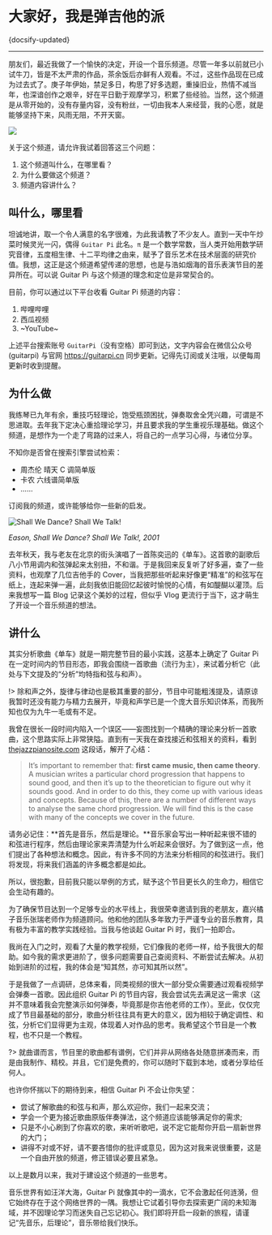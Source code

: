 # 大家好，我是弹吉他的派

{docsify-updated}

---

朋友们，最近我做了一个愉快的决定，开设一个音乐频道。尽管一年多以前就已小试牛刀，皆是不太严肃的作品，茶余饭后亦鲜有人观看。不过，这些作品现在已成为过去式了。庚子年伊始，禁足多日，构思了好多选题，重操旧业，热情不减当年，也深谙创作之艰辛，好在平日勤于观摩学习，积累了些经验。当然，这个频道是从零开始的，没有存量内容，没有粉丝，一切由我本人来经营，我的心愿，就是能够坚持下来，风雨无阻，不开天窗。

![](https://ae01.alicdn.com/kf/H2115779acd8b4affa960a65b931dfa07P.jpg)

关于这个频道，请允许我试着回答这三个问题：

1. 这个频道叫什么，在哪里看？
2. 为什么要做这个频道？
3. 频道内容讲什么？

## 叫什么，哪里看

坦诚地讲，取一个令人满意的名字很难，为此我请教了不少友人。直到一天中午炒菜时候灵光一闪，偶得 `Guitar Pi` 此名。`π` 是一个数学常数，当人类开始用数学研究音律，五度相生律、十二平均律之由来，赋予了音乐艺术在技术层面的研究价值。我想，这正是这个频道希望传递的思想，也是与浩如烟海的音乐表演节目的差异所在。可以说 Guitar Pi 与这个频道的理念和定位是非常契合的。

目前，你可以通过以下平台收看 Guitar Pi 频道的内容：

1. 哔哩哔哩
2. 西瓜视频
3. ~YouTube~

上述平台搜索账号 `GuitarPi`（没有空格）即可到达，文字内容会在微信公众号 (guitarpi) 与官网 https://guitarpi.cn 同步更新。记得先订阅或关注哦，以便每周更新时收到提醒。

## 为什么做

我练琴已九年有余，重技巧轻理论，饱受瓶颈困扰，弹奏取舍全凭兴趣，可谓是不思进取。去年我下定决心重拾理论学习，并且要求我的学生重视乐理基础。做这个频道，是想作为一个走了弯路的过来人，将自己的一点学习心得，与诸位分享。

不知你是否曾在搜索引擎尝试检索：

- 周杰伦 晴天 C 调简单版
- 卡农 六线谱简单版
- ……

订阅我的频道，或许能够给你一些新的启发。

![Shall We Dance? Shall We Talk!](https://ae01.alicdn.com/kf/U3e3d723798834908b040a4ef583c1726V.jpg)

_Eason, Shall We Dance? Shall We Talk!, 2001_

去年秋天，我与老友在北京的街头演唱了一首陈奕迅的《单车》。这首歌的副歌后八小节用调内和弦弹起来太别扭，不和谐。于是我回来反复听了好多遍，查了一些资料，也观摩了几位吉他手的 Cover，当我把那些听起来好像更“精准”的和弦写在纸上，连起来弹一遍，此刻我依旧能回忆起彼时愉悦的心情，有如醍醐以灌顶。后来我想写一篇 Blog 记录这个美妙的过程，但似乎 Vlog 更流行于当下，这才萌生了开设一个音乐频道的想法。

## 讲什么

其实分析歌曲《单车》就是一期完整节目的最小实践，这基本上确定了 Guitar Pi 在一定时间内的节目形态，即我会围绕一首歌曲（流行为主），来试着分析它（此处与下文提及的“分析”均特指和弦与和声）。

!> 除和声之外，旋律与律动也是极其重要的部分，节目中可能粗浅提及，请原谅我暂时还没有能力与精力去展开，毕竟和声学已是一个庞大音乐知识体系，而我所知也仅为九牛一毛或有不足。

我曾在很长一段时间内陷入一个误区——妄图找到一个精确的理论来分析一首歌曲，这个思路实际上非常狭隘。直到有一天我在查找接近和弦相关的资料，看到 [thejazzpianosite.com](http://www.thejazzpianosite.com/jazz-piano-lessons/jazz-chords/passing-chords/) 这段话，解开了心结：

> It’s important to remember that: **first came music, then came theory**. A musician writes a particular chord progression that happens to sound good, and then it’s up to the theoretician to figure out why it sounds good. And in order to do this, they come up with various ideas and concepts. Because of this, there are a number of different ways to analyse the same chord progression. We will find this is the case with many of the concepts we cover in the future.

请务必记住：**首先是音乐，然后是理论。**音乐家会写出一种听起来很不错的和弦进行程序，然后由理论家来弄清楚为什么听起来会很好。为了做到这一点，他们提出了各种想法和概念。因此，有许多不同的方法来分析相同的和弦进行。我们将发现，将来我们涵盖的许多概念都是如此。

所以，很抱歉，目前我只能以举例的方式，赋予这个节目更长久的生命力，相信它会生动有趣的。

为了确保节目达到一个足够专业的水平线上，我很荣幸邀请到我的老朋友，嘉兴橘子音乐张瑞老师作为频道顾问。他和他的团队多年致力于严谨专业的音乐教育，具有极为丰富的教学实践经验。当我与他谈起 Guitar Pi 时，我们一拍即合。

我尚在入门之时，观看了大量的教学视频，它们像我的老师一样，给予我很大的帮助。如今我的需求更进阶了，很多问题需要自己查阅资料、不断尝试去解决。从初始到进阶的过程，我的体会是“知其然，亦可知其所以然”。

于是我做了一点调研，总体来看，同类视频的很大一部分受众需要通过观看视频学会弹奏一首歌。因此组织 Guitar Pi 的节目内容，我会尝试先去满足这一需求（这并不意味着我会完整演示如何弹奏，毕竟那是你吉他老师的工作）。至此，仅仅完成了节目最基础的部分，歌曲分析往往具有更大的意义，因为相较于确定调性、和弦，分析它们显得更为主观，体现着人对作品的思考。我希望这个节目是一个教程，也不只是一个教程。

?> 就曲谱而言，节目里的歌曲都有谱例，它们并非从网络各处随意拼凑而来，而是由我制作、精校。并且，它们是免费的，你可以随时下载到本地，或者分享给任何人。

也许你怀揣以下的期待到来，相信 Guitar Pi 不会让你失望：

- 尝试了解歌曲的和弦与和声，那么欢迎你，我们一起来交流；
- 学会一个更为接近歌曲原版伴奏弹法，这个频道应该能够满足你的需求;
- 只是不小心刷到了你喜欢的歌，来听听歌吧，说不定它能帮你开启一扇新世界的大门；
- 讲得不对或不好，请不要吝惜你的批评或意见，因为这对我来说很重要，这是一个自由开放的频道，修正错误必要且紧急。

以上是数月以来，我对于建设这个频道的一些思考。

音乐世界有如汪洋大海，Guitar Pi 就像其中的一滴水，它不会激起任何涟漪，但它始终存在于这个网络世界的一隅。我想让它试着引导你去探索更广阔的未知海域，并不因理论学习而迷失自己忘记初心。我们即将开启一段新的旅程，请谨记“先音乐，后理论”，音乐带给我们快乐。
